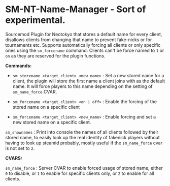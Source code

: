 # SM-NT-Name-Manager - Sort of experimental.
Sourcemod Plugin for Neotokyo that stores a default name for every client, disallows clients from changing that name to prevent fake-nicks or for tournaments etc. Supports automatically forcing all clients or only specific ones using the `sm_forcename` command. Clients can't be force named to `1` or `on` as they are reserved for the plugin functions.

**Commands:**  

- `sm_storename <target_client> <new_name>` : Set a new stored name for a client, the plugin will store the first name a client joins with as the default name. It will force players to this name depending on the setting of `sm_name_force` CVAR.   

- `sm_forcename <target_client> <on | off>` : Enable the forcing of the stored name on a specific client
- `sm_forcename <target_client> <new_name>` : Enable forcing and set a new stored name on a specific client. 

`sm_shownames` : Print into console the names of all clients followed by their stored name, to easily look up the real identity of fakenick players without having to look up steamid probably, mostly useful if the `sm_name_force` cvar is not set to `2`.  

**CVARS:**  

`sm_name_force` : Server CVAR to enable forced usage of stored name, either `0` to disable, or `1` to enable for specific clients only, or `2` to enable for all clients.
